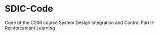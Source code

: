 # SDIC-Code
Code of the CSIM course System Design Integration and Control
Part II- Reinforcement Learning
